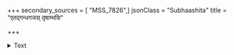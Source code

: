 +++
secondary_sources = [ "MSS_7826",]
jsonClass = "Subhaashita"
title = "एतद्गन्धगजस् तृषाम्भसि"

+++

<details><summary>Text</summary>

एतद्गन्धगजस् तृषाम्भसि भृशं कण्ठान्तमज्जत्तनुः फेनैः पाण्डुरितः स्वदिक्करिजयक्रीडायशःस्पर्धिभिः।  
दन्तद्वन्द्वजलानुबिम्बनचतुर्दन्तः कराम्भोवमि- व्याजादभ्रमुवल्लभेन विरहं निर्वापयत्यम्बुधेः॥
</details>
